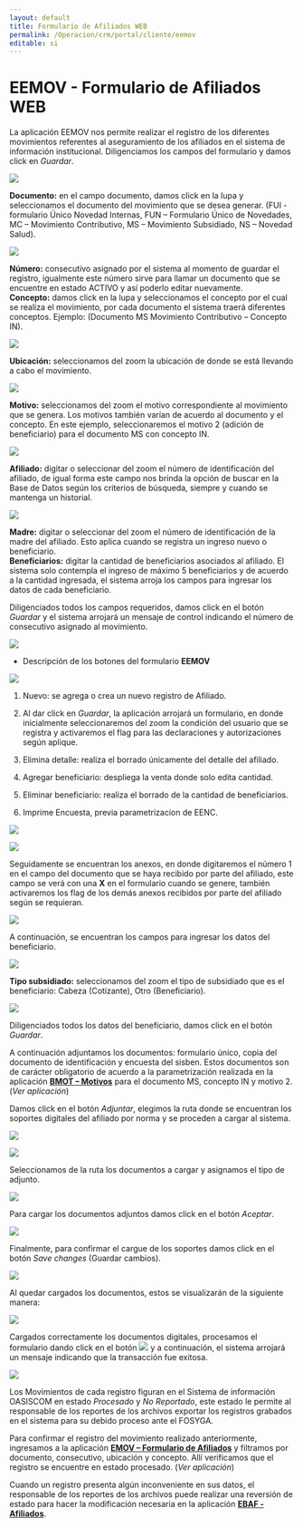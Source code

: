 ```yaml
---
layout: default
title: Formulario de Afiliados WEB
permalink: /Operacion/crm/portal/cliente/eemov
editable: si
---
```


# EEMOV - Formulario de Afiliados WEB

La aplicación EEMOV nos permite realizar el registro de los diferentes movimientos referentes al aseguramiento de los afiliados en el sistema de información institucional. Diligenciamos los campos del formulario y damos click en _Guardar_.

![](eemov.png)

**Documento:** en el campo documento, damos click en la lupa y seleccionamos el documento del movimiento que se desea generar. (FUI - formulario Único Novedad Internas, FUN – Formulario Único de Novedades, MC – Movimiento Contributivo, MS – Movimiento Subsidiado, NS – Novedad Salud).

![](eemov1.png)

**Número:** consecutivo asignado por el sistema al momento de guardar el registro, igualmente este número sirve para llamar un documento que se encuentre en estado ACTIVO y así poderlo editar nuevamente.  
**Concepto:** damos click en la lupa y seleccionamos el concepto por el cual se realiza el movimiento, por cada documento el sistema traerá diferentes conceptos. Ejemplo: (Documento MS Movimiento Contributivo – Concepto IN).  

![](eemov2.png)

**Ubicación:** seleccionamos del zoom la ubicación de donde se está llevando a cabo el movimiento.  

![](eemov3.png)

**Motivo:** seleccionamos del zoom el motivo correspondiente al movimiento que se genera. Los motivos también varían de acuerdo al documento y el concepto. En este ejemplo, seleccionaremos el motivo 2 (adición de beneficiario) para el documento MS con concepto IN.  

![](eemov4.png)

**Afiliado:** digitar o seleccionar del zoom el número de identificación del afiliado, de igual forma este campo nos brinda la opción de buscar en la Base de Datos según los criterios de búsqueda, siempre y cuando se mantenga un historial.  

![](eemov5.png)

**Madre:** digitar o seleccionar del zoom el número de identificación de la madre del afiliado. Esto aplica cuando se registra un ingreso nuevo o beneficiario.  
**Beneficiarios:** digitar la cantidad de beneficiarios asociados al afiliado. El sistema solo contempla el ingreso de máximo 5 beneficiarios y de acuerdo a la cantidad ingresada, el sistema arroja los campos para ingresar los datos de cada beneficiario.  

Diligenciados todos los campos requeridos, damos click en el botón _Guardar_ y el sistema arrojará un mensaje de control indicando el número de consecutivo asignado al movimiento.  

![](eemov66.png)  

* Descripción de los botones del formulario **EEMOV**  


![](eemov6.png)  

1.	Nuevo: se agrega o crea un nuevo registro de Afiliado.  

2.	Al dar click en _Guardar_, la aplicación arrojará un formulario, en donde inicialmente seleccionaremos del zoom la condición del usuario que se registra y activaremos el flag para las declaraciones y autorizaciones según aplique.   

3.	Elimina detalle: realiza el borrado únicamente del detalle del afiliado.  

4.	Agregar beneficiario: despliega la venta donde solo edita cantidad.  

5.	Eliminar beneficiario: realiza el borrado de la cantidad de beneficiarios.   

6.	Imprime Encuesta, previa parametrizacion de EENC.  



![](eemov7.png)

![](eemov8.png)


Seguidamente se encuentran los anexos, en donde digitaremos el número 1 en el campo del documento que se haya recibido por parte del afiliado, este campo se verá con una **X** en el formulario cuando se genere, también activaremos los flag de los demás anexos recibidos por parte del afiliado según se requieran.  



![](eemov9.png)

A continuación, se encuentran los campos para ingresar los datos del beneficiario.  

![](ben1.png)

**Tipo subsidiado:** seleccionamos del zoom el tipo de subsidiado que es el beneficiario: Cabeza (Cotizante), Otro (Beneficiario).  

![](eemov10.png)

Diligenciados todos los datos del beneficiario, damos click en el botón 
_Guardar_.

A continuación adjuntamos los documentos: formulario único, copia del documento de identificación y encuesta del sisben. Estos documentos son de carácter obligatorio de acuerdo a la parametrización realizada en la aplicación [**BMOT – Motivos**](http://docs.oasiscom.com/Operacion/common/bsistema/bmot#parametrización-anexos-eemov) para el documento MS, concepto IN y motivo 2. (_Ver aplicación_)  

Damos click en el botón _Adjuntar_, elegimos la ruta donde se encuentran los soportes digitales del afiliado por norma y se proceden a cargar al sistema.  

![](adjuntar.png)


![](adjuntar1.png)

Seleccionamos de la ruta los documentos a cargar y asignamos el tipo de adjunto.  

![](adjuntar2.png)

Para cargar los documentos adjuntos damos click en el botón _Aceptar_.

![](adjuntar3.png)

Finalmente, para confirmar el cargue de los soportes damos click en el botón _Save changes_ (Guardar cambios).  

![](adjuntar4.png)

Al quedar cargados los documentos, estos se visualizarán de la siguiente manera:  

![](adjuntar5.png)

Cargados correctamente los documentos digitales, procesamos el formulario dando click en el botón ![](procesar.png) y a continuación, el sistema arrojará un mensaje indicando que la transacción fue exitosa.  

![](procesar1.png)

Los Movimientos de cada registro figuran en el Sistema de información OASISCOM en estado _Procesado_ y _No Reportado_, este estado le permite al responsable de los reportes de los archivos exportar los registros grabados en el sistema para su debido proceso ante el FOSYGA.  

Para confirmar el registro del movimiento realizado anteriormente, ingresamos a la aplicación [**EMOV – Formulario de Afiliados**](http://docs.oasiscom.com/Operacion/is/salud/eafiliacion/movafi/emov#confirmar-registro-generado-en-eemov) y filtramos por documento, consecutivo, ubicación y concepto. Allí verificamos que el registro se encuentre en estado procesado. (_Ver aplicación_)

Cuando un registro presenta algún inconveniente en sus datos, el responsable de los reportes de los archivos puede realizar una reversión de estado para hacer la modificación necesaria en la aplicación [**EBAF - Afiliados**](http://docs.oasiscom.com/Operacion/is/salud/eafiliacion/movafi/ebaf).

